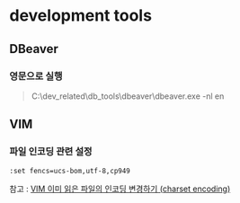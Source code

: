 # development tools

## DBeaver

### 영문으로 실행
> C:\dev_related\db_tools\dbeaver\dbeaver.exe -nl en

## VIM

### 파일 인코딩 관련 설정
```
:set fencs=ucs-bom,utf-8,cp949
```
참고 : [VIM 이미 읽은 파일의 인코딩 변경하기 (charset encoding)](https://kldp.org/node/32987)
